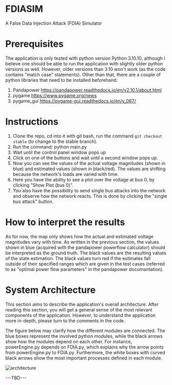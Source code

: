 # FDIASIM
A False Data Injection Attack (FDIA) Simulator

# Prerequisites
The application is only tested with python version Python 3.10.10, although I believe one should be able to run the application with slightly older python versions as well. However, older versions than 3.10 won't work (as the code contains "match case" statements). Other than that, there are a couple of python libraries that need to be installed beforehand:

1. Pandapower https://pandapower.readthedocs.io/en/v2.10.1/about.html
3. pygame https://www.pygame.org/news
5. pygame_gui https://pygame-gui.readthedocs.io/en/v_067/

# Instructions
1. Clone the repo, cd into it with git bash, run the command ``` git checkout stable ``` (to change to the stable branch). 
2. Run the command: python main.py
3. Wait until the control panel window pops up
4. Click on one of the buttons and wait until a second window pops up. 
5. Now you can see the values of the actual voltage magnitudes (shown in blue) and estimated values (shown in black/red). The values are shifting because the network's loads are varied with time. 
6. Here you have the ability to see a plot over the voltage at bus 0, by clicking "Show Plot (bus 0)". 
7. You also have the possibility to send single bus attacks into the network and observe how the network reacts. This is done by clicking the "single bus attack" button.

# How to interpret the results
As for now, the map only shows how the actual and estimated voltage magnitudes vary with time. As written in the previous section, the values shown in blue (acquired with the pandapower powerflow calculator) should be interpreted as the ground truth. The black values are the resulting values of the state estimation. The black values turn red if the estimates fall outside of their specified ranges which are given in the test cases (referred to as "optimal power flow parameters" in the pandapower documantation). 

# System Architecture
This section aims to describe the application's overall architecture. After reading this section, you will get a general sense of the most relevant components of the application. However, to understand the application more in-depth, please turn to the comments in the code. 

The figure below may clarify how the different modules are connected. The blue boxes represent the involved python modules, while the black arrows show how the modules depend on each other. For instance, powerEngine.py depends on FDIA.py, which explains why the arrow points from powerEngine.py to FDIA.py. Furthermore, the white boxes with curved black arrows show the most important processes defined in each module.

![architecture](https://user-images.githubusercontent.com/103872952/229731005-504d11e1-bfb9-4ce2-a358-cf32d610a2c6.png)

---TBD--- 
